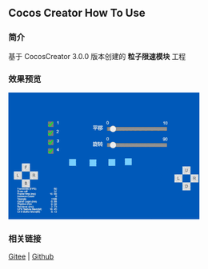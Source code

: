 ## Cocos Creator How To Use

### 简介

基于 CocosCreator 3.0.0 版本创建的 **粒子限速模块** 工程

### 效果预览
![image](../../gif/202203/2022030538.gif)

### 相关链接
[Gitee](https://gitee.com/mirrors_cocos-creator/test-cases-3d/blob/v3.0/assets/cases/particle) | [Github](https://github.com/cocos-creator/test-cases-3d/blob/v3.0/assets/cases/particle)